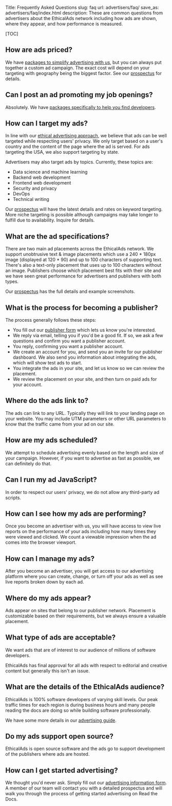 Title: Frequently Asked Questions
slug: faq
url: advertisers/faq/
save_as: advertisers/faq/index.html
description: These are common questions from advertisers about the EthicalAds network including how ads are shown, where they appear, and how performance is measured.

[TOC]

## How are ads priced?

We have [packages to simplify advertising with
us]({filename}advertisers.md#packages), but you can always put
together a custom ad campaign. The exact cost will depend on your
targeting with geography being the biggest factor. See our
[prospectus](https://assets.readthedocs.org/sustainability/Read%20the%20Docs%20Advertising%20Prospectus.pdf)
for details.

## Can I post an ad promoting my job openings?

Absolutely. We have [packages specifically to help you find
developers]({filename}advertisers-hiring.md).

## How can I target my ads?

In line with our [ethical advertising
approach]({filename}vision.md),
we believe that ads can be well targeted while respecting users'
privacy. We only target based on a user's country and the content
of the page where the ad is served.
For ads targeting the USA, we also support targeting by state.

Advertisers may also target ads by topics.
Currently, these topics are:

* Data science and machine learning
* Backend web development
* Frontend web development
* Security and privacy
* DevOps
* Technical writing

Our
[prospectus](https://assets.readthedocs.org/sustainability/Read%20the%20Docs%20Advertising%20Prospectus.pdf)
will have the latest details and rates on keyword targeting.
More niche targeting is possible although campaigns may take longer to fulfill due to availability. Inquire for details.

## What are the ad specifications?

There are two main ad placements across the EthicalAds network.
We support unobtrusive text &amp; image placements which use a 240 * 180px image
(displayed at 120 * 90) and up to 100 characters of supporting text.
There's also a text-only placement that uses up to 100 characters without an image.
Publishers choose which placement best fits with their site
and we have seen great performance for advertisers and publishers with both types.

Our
[prospectus](https://assets.readthedocs.org/sustainability/Read%20the%20Docs%20Advertising%20Prospectus.pdf)
has the full details and example screenshots.

## What is the process for becoming a publisher?

The process generally follows these steps:

* You fill out our [publisher form](/publishers/#inbound-form) which lets us know you're interested.
* We reply via email, telling you if you'd be a good fit. If so, we ask a few questions and confirm you want a publisher account.
* You reply, confirming you want a publisher account.
* We create an account for you, and send you an invite for our publisher dashboard. We also send you information about integrating the ads, which will show test ads to start.
* You integrate the ads in your site, and let us know so we can review the placement.
* We review the placement on your site, and then turn on paid ads for your account.

## Where do the ads link to?

The ads can link to any URL. Typically they will link to your
landing page on your website. You may include UTM parameters or
other URL parameters to know that the traffic came from your ad on
our site.

## How are my ads scheduled?

We attempt to schedule advertising evenly based on the length and
size of your campaign. However, if you want to advertise as fast as
possible, we can definitely do that.

## Can I run my ad JavaScript?

In order to respect our users' privacy, we do not allow any
third-party ad scripts.

## How can I see how my ads are performing?

Once you become an advertiser with us, you will have access to view
live reports on the performance of your ads including how many times
they were viewed and clicked. We count a viewable impression when
the ad comes into the browser viewport.

## How can I manage my ads?

After you become an advertiser, you will get access to our advertising platform
where you can create, change, or turn off your ads as well as see live reports broken down by each ad.

## Where do my ads appear?

Ads appear on sites that belong to our publisher network. Placement
is customizable based on their requirements, but we always ensure
a valuable placement.

## What type of ads are acceptable?

We want ads that are of interest to our audience of millions of
software developers.

EthicalAds has final approval for all ads with respect to
editorial and creative content but generally this isn't an issue.

## What are the details of the EthicalAds audience?

EthicalAds is 100% software developers of varying skill levels.
Our peak traffic times for each region is during business hours and
many people reading the docs are doing so while building software
professionally.

We have some more details in our [advertising
guide](https://assets.readthedocs.org/sustainability/Read%20the%20Docs%20Advertising%20Guide.pdf).

## Do my ads support open source?

EthicalAds is open source software and the ads go to support
development of the publishers where ads are hosted.

## How can I get started advertising?

We thought you'd never ask. Simply fill out our [advertising
information form]({filename}advertisers.md#inbound-form).
A member of our team will contact you with a detailed prospectus and
will walk you through the process of getting started advertising on
Read the Docs.
